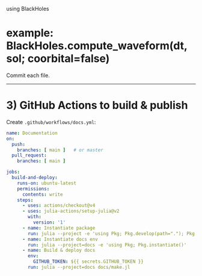 using BlackHoles
# example: BlackHoles.compute_waveform(dt, sol; coorbital=false)


Commit each file.

---

# 3) GitHub Actions to build & publish

Create `.github/workflows/docs.yml`:

```yaml
name: Documentation
on:
  push:
    branches: [ main ]   # or master
  pull_request:
    branches: [ main ]

jobs:
  build-and-deploy:
    runs-on: ubuntu-latest
    permissions:
      contents: write
    steps:
      - uses: actions/checkout@v4
      - uses: julia-actions/setup-julia@v2
        with:
          version: '1'
      - name: Instantiate package
        run: julia --project -e 'using Pkg; Pkg.develop(path="."); Pkg.instantiate()'
      - name: Instantiate docs env
        run: julia --project=docs -e 'using Pkg; Pkg.instantiate()'
      - name: Build & deploy docs
        env:
          GITHUB_TOKEN: ${{ secrets.GITHUB_TOKEN }}
        run: julia --project=docs docs/make.jl
